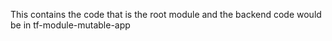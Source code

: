 This contains the code that is the root module and the backend code would be in tf-module-mutable-app
